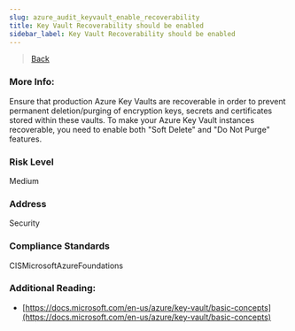 ```yaml
---
slug: azure_audit_keyvault_enable_recoverability
title: Key Vault Recoverability should be enabled
sidebar_label: Key Vault Recoverability should be enabled
---
```

> [Back](../../azurekeyvaultaudit)

### More Info:
Ensure that production Azure Key Vaults are recoverable in order to prevent permanent deletion/purging of encryption keys, secrets and certificates stored within these vaults. To make your Azure Key Vault instances recoverable, you need to enable both "Soft Delete" and "Do Not Purge" features.

### Risk Level
Medium

### Address
Security

### Compliance Standards
CISMicrosoftAzureFoundations

### Additional Reading:
- [https://docs.microsoft.com/en-us/azure/key-vault/basic-concepts](https://docs.microsoft.com/en-us/azure/key-vault/basic-concepts) 

